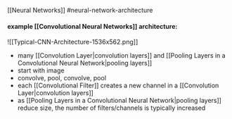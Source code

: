 [[Neural Networks]] #neural-network-architecture

#### example [[Convolutional Neural Networks]] architecture:

![[Typical-CNN-Architecture-1536x562.png]]

- many [[Convolution Layer|convolution layers]] and [[Pooling Layers in a Convolutional Neural Network|pooling layers]]
- start with image
- convolve, pool, convolve, pool
- each [[Convolutional Filter]] creates a new channel in a [[Convolution Layer|convolution layers]] 
- as [[Pooling Layers in a Convolutional Neural Network|pooling layers]] reduce size, the number of filters/channels is typically increased
